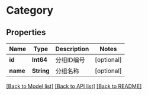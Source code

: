 # Category

## Properties
Name | Type | Description | Notes
------------ | ------------- | ------------- | -------------
**id** | **Int64** | 分组ID编号 | [optional] 
**name** | **String** | 分组名称 | [optional] 

[[Back to Model list]](../README.md#documentation-for-models) [[Back to API list]](../README.md#documentation-for-api-endpoints) [[Back to README]](../README.md)


